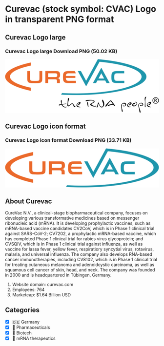 # Curevac (stock symbol: CVAC) Logo in transparent PNG format

## Curevac Logo large

### Curevac Logo large Download PNG (50.02 KB)

![Curevac Logo large Download PNG (50.02 KB)](/img/orig/CVAC_BIG-26e868cc.png)

## Curevac Logo icon format

### Curevac Logo icon format Download PNG (33.71 KB)

![Curevac Logo icon format Download PNG (33.71 KB)](/img/orig/CVAC-5a3aea75.png)

## About Curevac

CureVac N.V., a clinical-stage biopharmaceutical company, focuses on developing various transformative medicines based on messenger ribonucleic acid (mRNA). It is developing prophylactic vaccines, such as mRNA-based vaccine candidates CV2CoV, which is in Phase 1 clinical trial against SARS-CoV-2; CV7202, a prophylactic mRNA-based vaccine, which has completed Phase 1 clinical trial for rabies virus glycoprotein; and CVSQIV, which is in Phase 1 clinical trial against influenza, as well as vaccine for lassa fever, yellow fever, respiratiory syncytial virus, rotavirus, malaria, and universal influenza. The company also develops RNA-based cancer immunotherapies, including CV8102, which is in Phase 1 clinical trial for treating cutaneous melanoma and adenoidcystic carcinoma, as well as squamous cell cancer of skin, head, and neck. The company was founded in 2000 and is headquartered in Tübingen, Germany.

1. Website domain: curevac.com
2. Employees: 764
3. Marketcap: $1.64 Billion USD


## Categories
- [x] 🇩🇪 Germany
- [x] 💊 Pharmaceuticals
- [x] 🧬 Biotech
- [x] 🧬 mRNA therapeutics
